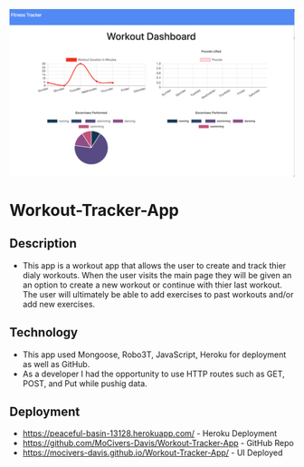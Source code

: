 ![screenshot of Portfolio](img/Fitness-Tracker-app.png)

# Workout-Tracker-App
## Description
* This app is a workout app that allows the user to create and track thier dialy workouts.  When the user visits the main page they will be given an an option to create a new workout or continue with thier last workout.  The user will ultimately be able to add exercises to past workouts and/or add new exercises.

## Technology
* This app used Mongoose, Robo3T, JavaScript, Heroku for deployment as well as GitHub. 
* As a developer I had the opportunity to use HTTP routes such as GET, POST, and Put while pushig data.

## Deployment 
* https://peaceful-basin-13128.herokuapp.com/ - Heroku Deployment
* https://github.com/MoCivers-Davis/Workout-Tracker-App - GitHub Repo
* https://mocivers-davis.github.io/Workout-Tracker-App/ - UI Deployed

